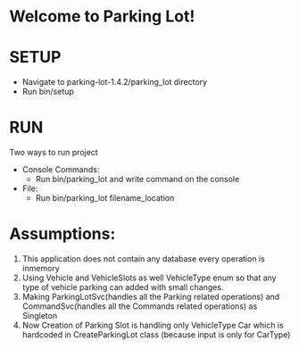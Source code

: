 ﻿# Welcome to Parking Lot!


# SETUP
* Navigate to parking-lot-1.4.2/parking_lot directory
* Run bin/setup 

# RUN
Two ways to run project 

* Console Commands:  
	* Run  bin/parking_lot and write command on the console
* File:
	* Run bin/parking_lot filename_location



# Assumptions: 

1. This application does not contain any database every operation is inmemory
2. Using Vehicle and VehicleSlots as well VehicleType enum so that any type of vehicle parking can added with small changes.
3. Making ParkingLotSvc(handles all the Parking related operations) and CommandSvc(handles all the Commands related operations) as Singleton
4. Now Creation of Parking Slot is handling only VehicleType Car which is hardcoded in CreateParkingLot class (because input is only for CarType)



